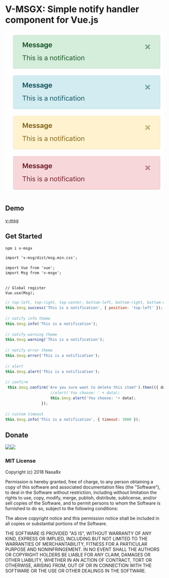 V-MSGX: Simple notify handler component for Vue.js
===============

![Preview](https://github.com/nasa8x/v-msg/raw/master/www/preview.png)

## Demo

[v-msg](https://nasa8x.github.io/v-msg/dist/www)

## Get Started

```
npm i v-msgx
```

```
import 'v-msg/dist/msg.min.css';

import Vue from 'vue';
import Msg from 'v-msgx';


// Global register
Vue.use(Msg);
```

```js
// top-left, top-right, top-center, bottom-left, bottom-right, bottom-center
this.$msg.success('This is a notification', { position: 'top-left' });

// notify info theme
this.$msg.info('This is a notification');

// notify warning theme
this.$msg.warning('This is a notification');

// notify error theme
this.$msg.error('This is a notification');

// alert
this.$msg.alert('This is a notification');

// confirm
 this.$msg.confirm('Are you sure want to delete this item?').then(({ data }) => {
                    //alert('You choose: ' + data);
                    this.$msg.alert('You choose: '+ data);
                });

// custom timeout
this.$msg.info('This is a notification', { timeout: 3000 });

```

## Donate

[![](https://i.imgur.com/z0p6RvA.png)](http://vrl.to/ec5cfbae)[![](https://i.imgur.com/bEUNBGz.png)](http://vrl.to/ec5cfbae)

### MIT License

Copyright (c) 2018 Nasa8x

Permission is hereby granted, free of charge, to any person obtaining a copy
of this software and associated documentation files (the "Software"), to deal
in the Software without restriction, including without limitation the rights
to use, copy, modify, merge, publish, distribute, sublicense, and/or sell
copies of the Software, and to permit persons to whom the Software is
furnished to do so, subject to the following conditions:

The above copyright notice and this permission notice shall be included in all
copies or substantial portions of the Software.

THE SOFTWARE IS PROVIDED "AS IS", WITHOUT WARRANTY OF ANY KIND, EXPRESS OR
IMPLIED, INCLUDING BUT NOT LIMITED TO THE WARRANTIES OF MERCHANTABILITY,
FITNESS FOR A PARTICULAR PURPOSE AND NONINFRINGEMENT. IN NO EVENT SHALL THE
AUTHORS OR COPYRIGHT HOLDERS BE LIABLE FOR ANY CLAIM, DAMAGES OR OTHER
LIABILITY, WHETHER IN AN ACTION OF CONTRACT, TORT OR OTHERWISE, ARISING FROM,
OUT OF OR IN CONNECTION WITH THE SOFTWARE OR THE USE OR OTHER DEALINGS IN THE
SOFTWARE.
